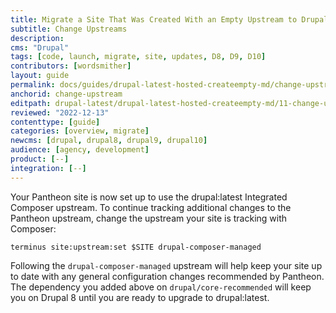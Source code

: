 ```yaml
---
title: Migrate a Site That Was Created With an Empty Upstream to Drupal:latest
subtitle: Change Upstreams
description: 
cms: "Drupal"
tags: [code, launch, migrate, site, updates, D8, D9, D10]
contributors: [wordsmither]
layout: guide
permalink: docs/guides/drupal-latest-hosted-createempty-md/change-upstream
anchorid: change-upstream
editpath: drupal-latest/drupal-latest-hosted-createempty-md/11-change-upstream.md
reviewed: "2022-12-13"
contenttype: [guide]
categories: [overview, migrate]
newcms: [drupal, drupal8, drupal9, drupal10]
audience: [agency, development]
product: [--]
integration: [--]
---
```


Your Pantheon site is now set up to use the drupal:latest Integrated Composer upstream. To continue tracking additional changes to the Pantheon upstream, change the upstream your site is tracking with Composer:

```bash{promptUser:user}
terminus site:upstream:set $SITE drupal-composer-managed
```

Following the `drupal-composer-managed` upstream will help keep your site up to date with any general configuration changes recommended by Pantheon. The dependency you added above on `drupal/core-recommended` will keep you on Drupal 8 until you are ready to upgrade to drupal:latest.
